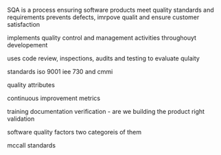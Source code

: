 SQA is a process ensuring software products meet quality standards and requirements
prevents defects, imrpove qualit and ensure customer satisfaction

implements quality control and management activities throughouyt developement

uses code review, inspections, audits and testing to evaluate qulaity

standards iso 9001 iee 730 and cmmi

quality attributes

continuous improvement
metrics

training 
documentation
verification - are we building the product right
validation

software quality factors
two categoreis of them

mccall standards

